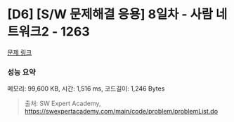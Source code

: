 # [D6] [S/W 문제해결 응용] 8일차 - 사람 네트워크2 - 1263 

[문제 링크](https://swexpertacademy.com/main/code/problem/problemDetail.do?contestProbId=AV18P2B6Iu8CFAZN) 

### 성능 요약

메모리: 99,600 KB, 시간: 1,516 ms, 코드길이: 1,246 Bytes



> 출처: SW Expert Academy, https://swexpertacademy.com/main/code/problem/problemList.do